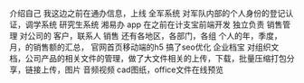 介绍自己
我这边之前在通办信息，上线 全军系统 对军队内部的个人身份的登记认证，调学系统 研究生系统 湘易办 app
在之前在计支宝前端开发 独立负责 销售管理 对公司的 客户，联系人 销售 还有各地区，各部门，各组 个人的年，季度，月，的销售额的汇总，
官网首页移动端的h5 搞了seo优化
企业档宝 对组织文档，公司产品的相关文件的管理，做了大文件相关的上传，下载，批量压缩打包分享，链接上传，图片 音频视频 cad图纸，office文件在线预览
